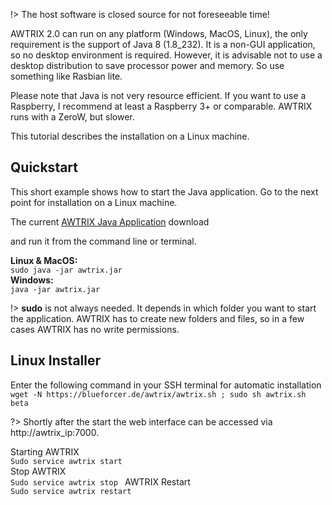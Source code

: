!> The host software is closed source for not foreseeable time!


AWTRIX 2.0 can run on any platform (Windows, MacOS, Linux), the only requirement is the support of Java 8 (1.8_232). It is a non-GUI application, so no desktop environment is required.  However, it is advisable not to use a desktop distribution to save processor power and memory. So use something like Rasbian lite.  

Please note that Java is not very resource efficient.
If you want to use a Raspberry, I recommend at least a Raspberry 3+ or comparable. AWTRIX runs with a ZeroW, but slower. 


This tutorial describes the installation on a Linux machine. 


## Quickstart
This short example shows how to start the Java application.
Go to the next point for installation on a Linux machine.

The current [AWTRIX Java Application](https://blueforcer.de/awtrix/beta/awtrix.jar)
 download

 and run it from the command line or terminal. 

**Linux & MacOS:**    
 `` sudo java -jar awtrix.jar ``      
 **Windows:**    
 ``java -jar awtrix.jar ``

!> **sudo** is not always needed. It depends in which folder you want to start the application. AWTRIX has to create new folders and files, so in a few cases AWTRIX has no write permissions.


## Linux Installer
Enter the following command in your SSH terminal for automatic installation  
 ``wget -N https://blueforcer.de/awtrix/awtrix.sh ; sudo sh awtrix.sh beta``

 
?> Shortly after the start the web interface can be accessed via http://awtrix_ip:7000.

Starting AWTRIX  
``Sudo service awtrix start``  
Stop AWTRIX  
 ``Sudo service awtrix stop ``
AWTRIX Restart  
``Sudo service awtrix restart`` 